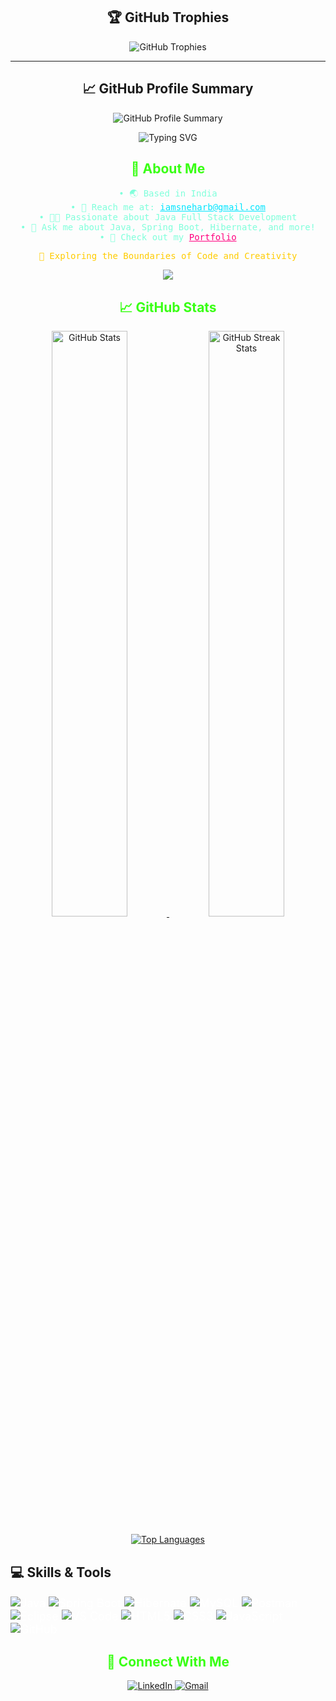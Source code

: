 <!-- Header -->
<!-- Animated Divider -->
<!-- <p align="center">
  <img src="https://raw.githubusercontent.com/Platane/snk/output/github-contribution-grid-snake.svg" alt="Snake Animation">
</p> -->
<div align="center">
  
  ## 🏆 GitHub Trophies  
  <img src="https://github-profile-trophy.vercel.app/?username=codingwithsneha&theme=onedark&no-frame=false&no-bg=false&margin-w=15&column=8" alt="GitHub Trophies"/>

  ---

  ## 📈 GitHub Profile Summary  
  <img src="https://github-profile-summary-cards.vercel.app/api/cards/profile-details?username=codingwithsneha&theme=github_dark" alt="GitHub Profile Summary"/>

</div>

<p align="center">
  <img src="https://readme-typing-svg.herokuapp.com?font=Fira+Code&size=24&color=00FF00&background=000000&center=true&vCenter=true&width=500&lines=Hello,+Folks!+👋;I+am+Snehal+Bhavar;Java+Backend+Developer;Spring+Boot+Enthusiast;Welcome+to+my+profile!" alt="Typing SVG">
</p>

<!-- About Me Section -->
<h2 align="center" style="color:#39ff14;">💫 About Me</h2>
<p align="center" style="color:#80ffdb; font-family:monospace;">
  • 🌏 Based in India <br>
  • 📧 Reach me at: <a href="mailto:iamsneharb@gmail.com" style="color:#00e5ff;">iamsneharb@gmail.com</a> <br>
  • 👨‍💻 Passionate about Java Full Stack Development <br>
  • 💬 Ask me about Java, Spring Boot, Hibernate, and more! <br>
  • 🧿 Check out my <a href="https://sidz111.github.io/softorate/" target="_blank" style="color:#ff007f;">Portfolio</a> <br>
</p>
<p align="center" style="color:#ffcc00; font-family:monospace;">🚀 Exploring the Boundaries of Code and Creativity</p>

<!-- Typing Animation -->
<p align="center">
  <a href="https://github.com/codingwithsneha/">
    <img src="https://readme-typing-svg.herokuapp.com?lines=Java%20Developer%20|%20Spring%20Boot%20Enthusiast%20|%20SQL%20Expert;Crafting%20Futuristic%20Apps;&center=true&width=700&height=45&font=monospace&color=00ff00&vCenter=true&size=20">
  </a>
</p>

<!-- Dynamic Stats -->
<h2 align="center" style="color:#39ff14;">📈 GitHub Stats</h2>
<p align="center">
  <a href="https://github.com/codingwithsneha">
    <img src="https://github-readme-stats.vercel.app/api?username=codingwithsneha&count_private=true&show_icons=true&theme=radical&hide_border=true&custom_title=Snehal's%20GitHub%20Stats" alt="GitHub Stats" width="49%"/>
  </a>
  <a href="https://github.com/codingwithsneha">
    <img src="https://github-readme-streak-stats.herokuapp.com/?user=codingwithsneha&theme=radical&hide_border=true" alt="GitHub Streak Stats" width="49%"/>
  </a>
</p>

<p align="center">
  <a href="https://github.com/codingwithsneha">
    <img src="https://github-readme-stats.vercel.app/api/top-langs/?username=codingwithsneha&layout=compact&theme=radical&hide_border=true" alt="Top Languages" />
  </a>
</p>

<!-- GIF Animations -->
<!-- <p align="center">
  <img src="https://media.giphy.com/media/RbDKaczqWovIugyJmW/giphy.gif" width="400" height="250">
</p> -->


## 💻 Skills & Tools
<p style="font-size: 18px; color: #FFFFFF;">
  <img src="https://img.shields.io/badge/Java-007396?style=for-the-badge&logo=java&logoColor=white" alt="Java"/>
  <img src="https://img.shields.io/badge/Spring%20Boot-6DB33F?style=for-the-badge&logo=springboot&logoColor=white" alt="Spring Boot"/>
  <img src="https://img.shields.io/badge/Hibernate-59666C?style=for-the-badge&logo=hibernate&logoColor=white" alt="Hibernate"/>
  <img src="https://img.shields.io/badge/MySQL-4479A1?style=for-the-badge&logo=mysql&logoColor=white" alt="MySQL"/>
  <img src="https://img.shields.io/badge/Postman-FF6C37?style=for-the-badge&logo=postman&logoColor=white" alt="Postman"/>
  <img src="https://img.shields.io/badge/Eclipse-2C2255?style=for-the-badge&logo=eclipse&logoColor=white" alt="Eclipse"/>
  <img src="https://img.shields.io/badge/Visual%20Studio%20Code-0078D4?style=for-the-badge&logo=visualstudiocode&logoColor=white" alt="VS Code"/>
  <img src="https://img.shields.io/badge/HTML5-E34F26?style=for-the-badge&logo=html5&logoColor=white" alt="HTML5"/>
  <img src="https://img.shields.io/badge/CSS3-1572B6?style=for-the-badge&logo=css3&logoColor=white" alt="CSS3"/>
  <img src="https://img.shields.io/badge/JavaScript-F7DF1E?style=for-the-badge&logo=javascript&logoColor=black" alt="JavaScript"/>
  <img src="https://img.shields.io/badge/GitHub-181717?style=for-the-badge&logo=github&logoColor=white" alt="GitHub"/>
</p>

<!-- Network -->
<h2 align="center" style="color:#39ff14;">📱 Connect With Me</h2>
<p align="center">
  <a href="https://www.linkedin.com/in/snehal-bhavar/">
    <img src="https://img.shields.io/badge/LinkedIn-0077B5?style=for-the-badge&logo=linkedin&logoColor=white" alt="LinkedIn">
  </a>
  <a href="mailto:iamsneharb@gmail.com">
    <img src="https://img.shields.io/badge/Gmail-D14836?style=for-the-badge&logo=gmail&logoColor=white" alt="Gmail">
  </a>
</p>
